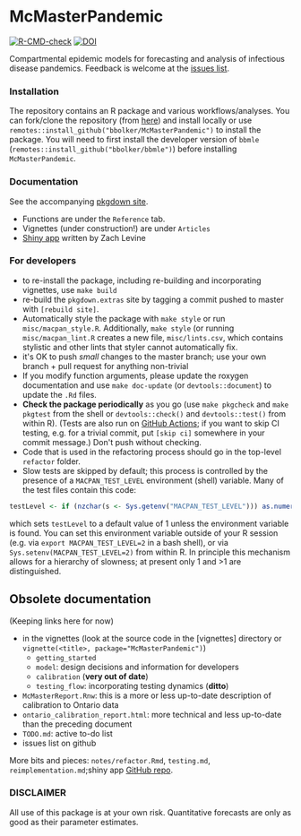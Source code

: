 # McMasterPandemic

<!-- badges: start -->
[![R-CMD-check](https://github.com/bbolker/McMasterPandemic/workflows/R-CMD-check/badge.svg)](https://github.com/bbolker/McMasterPandemic/actions)
[![DOI](https://zenodo.org/badge/252492971.svg)](https://zenodo.org/badge/latestdoi/252492971)
<!-- badges: end -->


Compartmental epidemic models for forecasting and analysis of infectious disease pandemics. Feedback is welcome at the [issues list](https://github.com/bbolker/McMasterPandemic/issues).

### Installation

The repository contains an R package and various workflows/analyses. You can fork/clone the repository (from [here](https://github.com/bbolker/McMasterPandemic)) and install locally or use `remotes::install_github("bbolker/McMasterPandemic")` to install the package. You will need to first install the developer version of `bbmle` (`remotes::install_github("bbolker/bbmle")`) before installing `McMasterPandemic`.

### Documentation 

See the accompanying [pkgdown site](https://bbolker.github.io/McMasterPandemic).

- Functions are under the `Reference` tab.
- Vignettes (under construction!) are under `Articles`
- [Shiny app](https://mcmasterpandemic.shinyapps.io/mcmasterpandemicshiny/) written by Zach Levine

### For developers

* to re-install the package, including re-building and incorporating vignettes, use `make build`
* re-build the `pkgdown.extras` site by tagging a commit pushed to master with `[rebuild site]`.
* Automatically style the package with `make style` or run `misc/macpan_style.R`. Additionally, `make style` (or running `misc/macpan_lint.R` creates a new file, `misc/lints.csv`, which contains stylistic and other lints that styler cannot automatically fix.
* it's OK to push *small* changes to the master branch; use your own branch + pull request for anything non-trivial
* If you modify function arguments, please update the roxygen documentation and use `make doc-update` (or `devtools::document`) to update the `.Rd` files.
* **Check the package periodically** as you go (use `make pkgcheck` and `make pkgtest` from the shell or `devtools::check()` and `devtools::test()` from within R). (Tests are also run on [GitHub Actions](https://github.com/bbolker/McMasterPandemic/actions); if you want to skip CI testing, e.g. for a trivial commit, put `[skip ci]` somewhere in your commit message.) Don't push without checking.
* Code that is used in the refactoring process should go in the top-level `refactor` folder. 
* Slow tests are skipped by default; this process is controlled by the presence of a `MACPAN_TEST_LEVEL` environment (shell) variable. Many of the test files contain this code:
```r
testLevel <- if (nzchar(s <- Sys.getenv("MACPAN_TEST_LEVEL"))) as.numeric(s) else 1
```
which sets `testLevel` to a default value of 1 unless the environment variable is found. You can set this environment variable outside of your R session (e.g. via `export MACPAN_TEST_LEVEL=2` in  a bash shell), or via `Sys.setenv(MACPAN_TEST_LEVEL=2)` from within R. In principle this mechanism allows for a hierarchy of slowness; at present only 1 and >1 are distinguished.

## Obsolete documentation

(Keeping links here for now)

* in the vignettes (look at the source code in the [vignettes] directory or `vignette(<title>, package="McMasterPandemic")`)
    * `getting_started`
	* `model`: design decisions and information for developers
	* `calibration` (**very out of date**)
	* `testing_flow`: incorporating testing dynamics (**ditto**)
* `McMasterReport.Rnw`: this is a more or less up-to-date description of calibration to Ontario data
* `ontario_calibration_report.html`: more technical and less up-to-date than the preceding document
* `TODO.md`: active to-do list
* issues list on github

More bits and pieces: `notes/refactor.Rmd`, `testing.md`, `reimplementation.md`;shiny app [GitHub repo](https://github.com/ZachLevine-11/McMasterPandemicShiny).



### DISCLAIMER

All use of this package is at your own risk. Quantitative forecasts are only as good as their parameter estimates.

